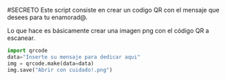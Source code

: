 #SECRETO
Este script consiste en crear un codigo QR con el mensaje que desees para tu enamorad@.

Lo que hace es básicamente crear una imagen png con el código QR a escanear.

```python
import qrcode
data="Inserte su mensaje para dedicar aqui"
img = qrcode.make(data=data)
img.save("Abrir con cuidado!.png")
```
